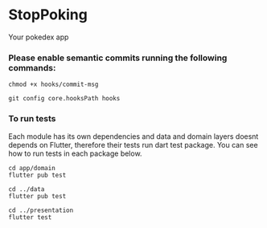 # StopPoking
Your pokedex app

### Please enable semantic commits running the following commands:
`chmod +x hooks/commit-msg`

`git config core.hooksPath hooks`

### To run tests
Each module has its own dependencies and data and domain layers doesnt depends on Flutter, therefore their tests run dart test package. You can see how to run tests in each package below.
```
cd app/domain
flutter pub test

cd ../data
flutter pub test

cd ../presentation
flutter test
```
